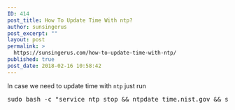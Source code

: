 ```yaml
---
ID: 414
post_title: How To Update Time With ntp?
author: sunsingerus
post_excerpt: ""
layout: post
permalink: >
  https://sunsingerus.com/how-to-update-time-with-ntp/
published: true
post_date: 2018-02-16 10:58:42
---
```

In case we need to update time with <code>ntp</code> just run
<pre>
sudo bash -c "service ntp stop && ntpdate time.nist.gov && service ntp start && date"
</pre>